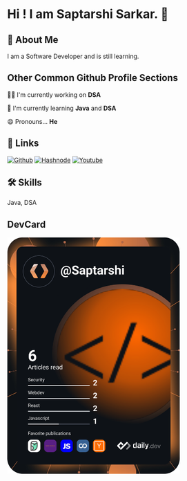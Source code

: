 
# Hi ! I am Saptarshi Sarkar. 👋


## 🚀 About Me
I am a Software Developer and is still learning.

## Other Common Github Profile Sections
👩‍💻 I'm currently working on **DSA**

🧠 I'm currently learning **Java** and **DSA**

😄 Pronouns... **He**


## 🔗 Links
[![Github](https://clipart.info/images/ccovers/1499794873github-logo-png.png)](https://github.com/SaptarshiSarkar12)
[![Hashnode](https://assets.website-files.com/5e0a5d9d743608d0f3ea6753/5fd0e32dea4a7993d7e59fa5_Hashnode.jpg)](https://saptarshisarkar.hashnode.dev/)
[![Youtube](https://clipart.info/images/minicovers/1516921062subscribe-png-thumb-youtube.png)](https://www.youtube.com/channel/UCAmm_iEK8krHa2w_lgBPCEA/)



## 🛠 Skills
Java, DSA

## DevCard
<a href="https://app.daily.dev/Saptarshi"><img src="https://github.com/SaptarshiSarkar12/SaptarshiSarkar12/blob/main/devcard.svg" width="400" alt="Saptarshi Sarkar's Dev Card"/></a>
